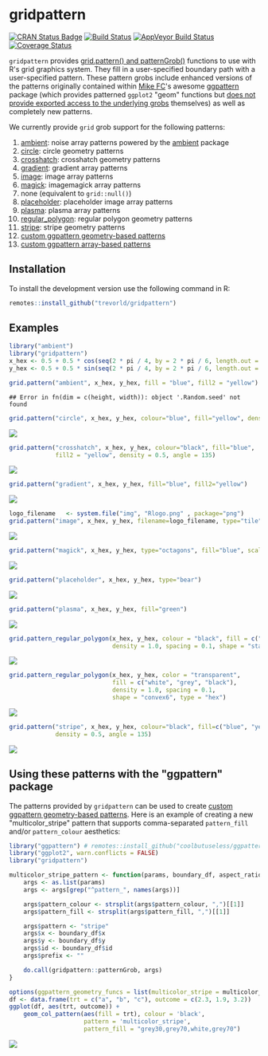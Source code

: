 # gridpattern

[![CRAN Status Badge](https://www.r-pkg.org/badges/version/gridpattern)](https://cran.r-project.org/package=gridpattern)
[![Build Status](https://travis-ci.org/trevorld/gridpattern.png?branch=main)](https://travis-ci.org/trevorld/gridpattern)
[![AppVeyor Build Status](https://ci.appveyor.com/api/projects/status/github/trevorld/gridpattern?branch=main&svg=true)](https://ci.appveyor.com/project/trevorld/gridpattern)
[![Coverage Status](https://img.shields.io/codecov/c/github/trevorld/gridpattern.svg)](https://codecov.io/github/trevorld/gridpattern?branch=main)

`gridpattern` provides [grid.pattern() and
patternGrob()](http://trevorldavis.com/R/gridpattern/dev/reference/grid.pattern.html)
functions to use with R's grid graphics system. They fill in a
user-specified boundary path with a user-specified pattern. These pattern grobs include
enhanced versions of the patterns originally contained within 
[Mike FC](https://github.com/coolbutuseless)'s awesome
[ggpattern](https://github.com/coolbutuseless/ggpattern) package 
(which provides patterned ``ggplot2`` "geom" functions but 
[does not provide exported access to the underlying grobs](https://github.com/coolbutuseless/ggpattern/issues/11) themselves) as well
as completely new patterns.

We currently provide `grid` grob support for the following patterns:

1.  [ambient](https://trevorldavis.com/R/gridpattern/dev/reference/grid.pattern_ambient.html):
    noise array patterns powered by the [ambient](https://cran.r-project.org/package=ambient) package
2.  [circle](https://trevorldavis.com/R/gridpattern/dev/reference/grid.pattern_circle.html): circle geometry patterns
3.  [crosshatch](https://trevorldavis.com/R/gridpattern/dev/reference/grid.pattern_crosshatch.html): crosshatch geometry patterns
4.  [gradient](https://trevorldavis.com/R/gridpattern/dev/reference/grid.pattern_gradient.html): gradient array patterns
5.  [image](https://trevorldavis.com/R/gridpattern/dev/reference/grid.pattern_image.html): image array patterns
6.  [magick](https://trevorldavis.com/R/gridpattern/dev/reference/grid.pattern_magick.html): imagemagick array patterns
7.  none (equivalent to `grid::null()`)
8.  [placeholder](https://trevorldavis.com/R/gridpattern/dev/reference/grid.pattern_placeholder.html): placeholder image array patterns
9.  [plasma](https://trevorldavis.com/R/gridpattern/dev/reference/grid.pattern_plasma.html): plasma array patterns
10. [regular_polygon](https://trevorldavis.com/R/gridpattern/dev/reference/grid.pattern_regular_polygon.html): regular polygon geometry patterns
11. [stripe](https://trevorldavis.com/R/gridpattern/dev/reference/grid.pattern_stripe.html): stripe geometry patterns
12. [custom ggpattern geometry-based patterns](https://coolbutuseless.github.io/package/ggpattern/articles/developing-patterns-2.html)
13. [custom ggpattern array-based patterns](https://coolbutuseless.github.io/package/ggpattern/articles/developing-patterns-3.html)

## Installation

To install the development version use the following command in R:



```r
remotes::install_github("trevorld/gridpattern")
```

## Examples




```r
library("ambient")
library("gridpattern")
x_hex <- 0.5 + 0.5 * cos(seq(2 * pi / 4, by = 2 * pi / 6, length.out = 6))
y_hex <- 0.5 + 0.5 * sin(seq(2 * pi / 4, by = 2 * pi / 6, length.out = 6))
```


```r
grid.pattern("ambient", x_hex, y_hex, fill = "blue", fill2 = "yellow")
```

```
## Error in fn(dim = c(height, width)): object '.Random.seed' not found
```

```r
grid.pattern("circle", x_hex, y_hex, colour="blue", fill="yellow", density=0.3)
```

![](man/figures/README-circle-1.png)

```r
grid.pattern("crosshatch", x_hex, y_hex, colour="black", fill="blue", 
             fill2 = "yellow", density = 0.5, angle = 135)
```

![](man/figures/README-crosshatch-1.png)

```r
grid.pattern("gradient", x_hex, y_hex, fill="blue", fill2="yellow")
```

![](man/figures/README-gradient-1.png)

```r
logo_filename   <- system.file("img", "Rlogo.png" , package="png")
grid.pattern("image", x_hex, y_hex, filename=logo_filename, type="tile")
```

![](man/figures/README-image-1.png)

```r
grid.pattern("magick", x_hex, y_hex, type="octagons", fill="blue", scale=2)
```

![](man/figures/README-magick-1.png)

```r
grid.pattern("placeholder", x_hex, y_hex, type="bear")
```

![](man/figures/README-placeholder-1.png)

```r
grid.pattern("plasma", x_hex, y_hex, fill="green")
```

![](man/figures/README-plasma-1.png)

```r
grid.pattern_regular_polygon(x_hex, y_hex, colour = "black", fill = c("blue", "yellow"),
                             density = 1.0, spacing = 0.1, shape = "star8")
```

![](man/figures/README-regular_star-1.png)

```r
grid.pattern_regular_polygon(x_hex, y_hex, color = "transparent",
                             fill = c("white", "grey", "black"),
                             density = 1.0, spacing = 0.1,
                             shape = "convex6", type = "hex")
```

![](man/figures/README-regular_hex-1.png)

```r
grid.pattern("stripe", x_hex, y_hex, colour="black", fill=c("blue", "yellow"),
             density = 0.5, angle = 135)
```

![](man/figures/README-stripe-1.png)

## Using these patterns with the "ggpattern" package

The patterns provided by ``gridpattern`` can be used to create [custom ggpattern geometry-based patterns](https://coolbutuseless.github.io/package/ggpattern/articles/developing-patterns-2.html).  Here is an example of creating a new  "multicolor_stripe" pattern that supports comma-separated ``pattern_fill`` and/or ``pattern_colour`` aesthetics:


```r
library("ggpattern") # remotes::install_github("coolbutuseless/ggpattern")
library("ggplot2", warn.conflicts = FALSE)
library("gridpattern")

multicolor_stripe_pattern <- function(params, boundary_df, aspect_ratio, legend) {
    args <- as.list(params)
    args <- args[grep("^pattern_", names(args))]

    args$pattern_colour <- strsplit(args$pattern_colour, ",")[[1]]
    args$pattern_fill <- strsplit(args$pattern_fill, ",")[[1]]

    args$pattern <- "stripe"
    args$x <- boundary_df$x
    args$y <- boundary_df$y
    args$id <- boundary_df$id
    args$prefix <- ""

    do.call(gridpattern::patternGrob, args)
}

options(ggpattern_geometry_funcs = list(multicolor_stripe = multicolor_stripe_pattern))
df <- data.frame(trt = c("a", "b", "c"), outcome = c(2.3, 1.9, 3.2))
ggplot(df, aes(trt, outcome)) +
    geom_col_pattern(aes(fill = trt), colour = 'black', 
                     pattern = 'multicolor_stripe',
                     pattern_fill = "grey30,grey70,white,grey70")
```

![](man/figures/README-ggpattern-1.png)
